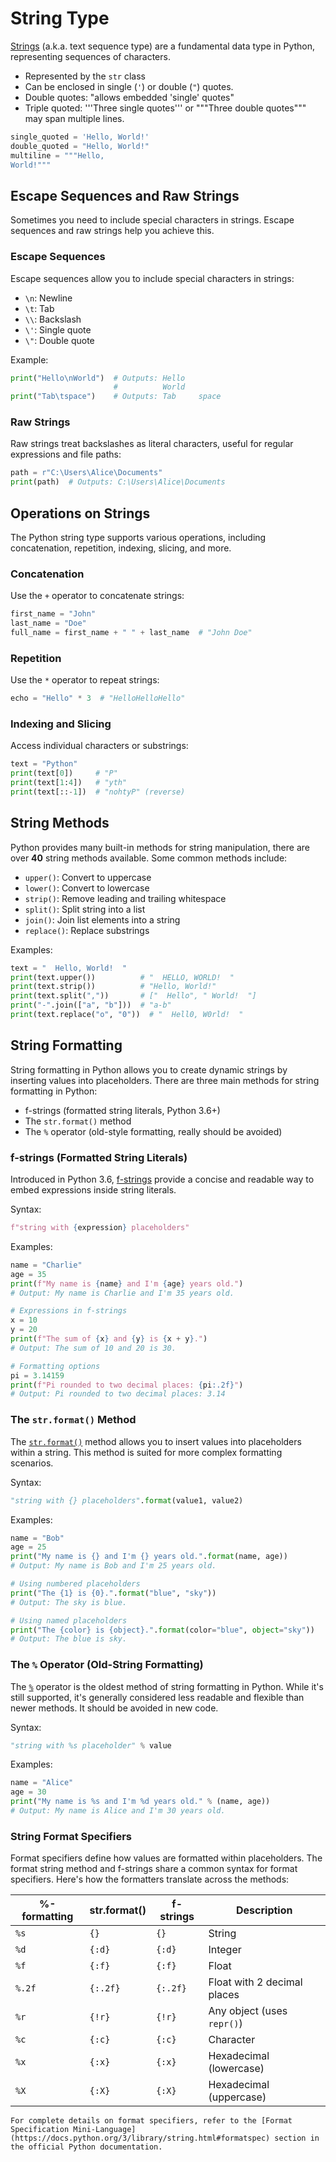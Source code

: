 # String Type

[Strings](https://docs.python.org/3/library/stdtypes.html#text-sequence-type-str) (a.k.a. text sequence type) are a fundamental data type in Python, representing sequences of characters.

- Represented by the `str` class
- Can be enclosed in single (`'`) or double (`"`) quotes.
- Double quotes: "allows embedded 'single' quotes"
- Triple quoted: '''Three single quotes''' or  """Three double quotes""" may span multiple lines.

```python
single_quoted = 'Hello, World!'
double_quoted = "Hello, World!"
multiline = """Hello,
World!"""
```

## Escape Sequences and Raw Strings
Sometimes you need to include special characters in strings. Escape sequences and raw strings help you achieve this.

### Escape Sequences
Escape sequences allow you to include special characters in strings:

- `\n`: Newline
- `\t`: Tab
- `\\`: Backslash
- `\'`: Single quote
- `\"`: Double quote

Example:
```python
print("Hello\nWorld")  # Outputs: Hello
                       #          World
print("Tab\tspace")    # Outputs: Tab     space
```

### Raw Strings
Raw strings treat backslashes as literal characters, useful for regular expressions and file paths:

```python
path = r"C:\Users\Alice\Documents"
print(path)  # Outputs: C:\Users\Alice\Documents
```
## Operations on Strings

The Python string type supports various operations, including concatenation, repetition, indexing, slicing, and more. 

### Concatenation
Use the `+` operator to concatenate strings:

```python
first_name = "John"
last_name = "Doe"
full_name = first_name + " " + last_name  # "John Doe"
```

### Repetition
Use the `*` operator to repeat strings:

```python
echo = "Hello" * 3  # "HelloHelloHello"
```

### Indexing and Slicing
Access individual characters or substrings:

```python
text = "Python"
print(text[0])     # "P"
print(text[1:4])   # "yth"
print(text[::-1])  # "nohtyP" (reverse)
```

## String Methods
Python provides many built-in methods for string manipulation, there are over **40** string methods available. Some common methods include:

- `upper()`: Convert to uppercase
- `lower()`: Convert to lowercase
- `strip()`: Remove leading and trailing whitespace
- `split()`: Split string into a list
- `join()`: Join list elements into a string
- `replace()`: Replace substrings

Examples:
```python
text = "  Hello, World!  "
print(text.upper())          # "  HELLO, WORLD!  "
print(text.strip())          # "Hello, World!"
print(text.split(","))       # ["  Hello", " World!  "]
print("-".join(["a", "b"]))  # "a-b"
print(text.replace("o", "0"))  # "  Hell0, W0rld!  "
```

## String Formatting
String formatting in Python allows you to create dynamic strings by inserting values into placeholders. There are three main methods for string formatting in Python:

- f-strings (formatted string literals, Python 3.6+)
- The `str.format()` method
- The `%` operator (old-style formatting, really should be avoided)

### f-strings (Formatted String Literals)

Introduced in Python 3.6, [f-strings](https://docs.python.org/3/reference/lexical_analysis.html#f-strings) provide a concise and readable way to embed expressions inside string literals.

Syntax:
```python
f"string with {expression} placeholders"
```

Examples:
```python
name = "Charlie"
age = 35
print(f"My name is {name} and I'm {age} years old.")
# Output: My name is Charlie and I'm 35 years old.

# Expressions in f-strings
x = 10
y = 20
print(f"The sum of {x} and {y} is {x + y}.")
# Output: The sum of 10 and 20 is 30.

# Formatting options
pi = 3.14159
print(f"Pi rounded to two decimal places: {pi:.2f}")
# Output: Pi rounded to two decimal places: 3.14
```


### The `str.format()` Method

The [`str.format()`](https://docs.python.org/3/library/string.html#format-string-syntax) method allows you to insert values into placeholders within a string.  This method is suited for more complex formatting scenarios.

Syntax:
```python
"string with {} placeholders".format(value1, value2)
```

Examples:
```python
name = "Bob"
age = 25
print("My name is {} and I'm {} years old.".format(name, age))
# Output: My name is Bob and I'm 25 years old.

# Using numbered placeholders
print("The {1} is {0}.".format("blue", "sky"))
# Output: The sky is blue.

# Using named placeholders
print("The {color} is {object}.".format(color="blue", object="sky"))
# Output: The blue is sky.
```

### The `%` Operator (Old-String Formatting)

The [`%`](https://docs.python.org/3/library/stdtypes.html#old-string-formatting) operator is the oldest method of string formatting in Python. While it's still supported, it's generally considered less readable and flexible than newer methods.  It should be avoided in new code.

Syntax:
```python
"string with %s placeholder" % value
```

Examples:
```python
name = "Alice"
age = 30
print("My name is %s and I'm %d years old." % (name, age))
# Output: My name is Alice and I'm 30 years old.
```

### String Format Specifiers

Format specifiers define how values are formatted within placeholders. The format string method and f-strings share a common syntax for format specifiers.  Here's how the formatters translate across the methods:

| %-formatting | str.format() | f-strings | Description |
|--------------|--------------|-----------|-------------|
| `%s`         | `{}`         | `{}`      | String |
| `%d`         | `{:d}`       | `{:d}`    | Integer |
| `%f`         | `{:f}`       | `{:f}`    | Float |
| `%.2f`       | `{:.2f}`     | `{:.2f}`  | Float with 2 decimal places |
| `%r`         | `{!r}`       | `{!r}`    | Any object (uses `repr()`) |
| `%c`         | `{:c}`       | `{:c}`    | Character |
| `%x`         | `{:x}`       | `{:x}`    | Hexadecimal (lowercase) |
| `%X`         | `{:X}`       | `{:X}`    | Hexadecimal (uppercase) |

```{note}
For complete details on format specifiers, refer to the [Format Specification Mini-Language](https://docs.python.org/3/library/string.html#formatspec) section in the official Python documentation.
```